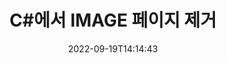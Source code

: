 ---
############################# Static ############################
layout: "auto-gen-merger"
date: 2022-09-19T14:14:43
draft: false
otherformats: 

############################# Head ############################
head_title: "C#에서 IMAGE 페이지 제거"
head_description: "문서 병합 API를 사용하여 페이지 순서를 반대로 하여 C#의 IMAGE 파일에서 단일 페이지 또는 페이지 모음을 제거하거나 삭제합니다."

############################# Header ############################
title: "C#에서 IMAGE 페이지 제거"
description: "몇 줄의 .NET 코드로 IMAGE 페이지를 제거합니다."
bg_image: "https://cms.admin.containerize.com/templates/aspose/App_Themes/V3/images/bg/header1.png"
bg_overlay: false
button:
    enable: true
    icon: "fas fa-arrow-down"
    label: "무료 평가판 다운로드"
    link: "https://downloads.groupdocs.com/merger/net"

############################# SubMenu ############################
submenu:
    enable: true

    left:
        img_alt: "GroupDocs.Merger for .NET"
        image: "https://cms.admin.containerize.com/templates/groupdocs/images/product-logos/90x90-noborder/groupdocs-merger-net.png"
        product: "GroupDocs.Merger"
        platform: ".NET"

    middle:
        button:

            # button loop
            - link: "https://apireference.groupdocs.com/merger/net"
              text: "API 참조"

            # button loop
            - link: "https://github.com/groupdocs-merger"
              text: "코드 예"

            # button loop
            - link: "https://products.groupdocs.app/merger/family"
              text: "라이브 데모"

            # button loop
            - link: "https://purchase.groupdocs.com/pricing/merger/net"
              text: "가격"

    right:
        link_download: "https://downloads.groupdocs.com/merger"
        link_learn: "https://docs.groupdocs.com/merger/net"
        link_buy: "https://purchase.groupdocs.com"

############################# About ############################
about:
    enable: true
    title: "GroupDocs.Merger for .NET API 정보"
    content: |
        [GroupDocs.Merger for .NET](/ko/merger/net/)는 PDF, Microsoft Office(Word, Excel, PowerPoint)를 비롯한 다양한 문서 형식 간에 안전하게 병합 및 분할할 수 있는 간단한 솔루션을 제공합니다. , OneNote), OpenDocument, HTML, 이미지 및 .NET 응용 프로그램 내의 많은 기타. 몇 줄의 코드만 추가하면 이동, 제거, 회전, 교환, 추출 또는 문서 내 페이지 방향 변경과 같은 여러 문서 작업을 수행할 수 있습니다. 문서 병합 API는 문서 구조, 서식 및 페이지 콘텐츠를 분석하기 위해 문서 페이지를 이미지로 미리보기도 지원합니다.
        
        GroupDocs.Merger API는 파일 페이지 제거 기능이 필요한 기업 솔루션에 적합한 선택입니다. 이러한 API는 .NET Framework, .NET Standard, .NET Core, Mono을 포함한 모든 주요 운영 체제 및 플랫폼에서 잘 지원됩니다.

############################# Steps ############################
steps:
    enable: true
    title_left: ".NET에서 IMAGE 파일 페이지 제거"
    content_left: |
        [GroupDocs.Merger for .NET](/ko/merger/net/)를 사용하면 C# 개발자가 IMAGE 내에서 단일 또는 여러 특정 페이지를 쉽게 삭제할 수 있습니다. 몇 가지 간단한 단계를 구현하여 파일을 만들 수 있습니다.
        
        * 제거할 페이지 번호로 **RemoveOptions**를 초기화합니다.
        * **Merger**의 새 인스턴스를 만들고 소스 문서 경로를 생성자 매개변수로 전달합니다.
        * **RemovePages**를 호출하고 **RemoveOptions** 개체를 전달합니다.
        * **저장**을 호출하고 결과 문서를 저장할 파일 경로를 지정합니다.

    title_right: "시스템 요구 사항"
    content_right: |
        GroupDocs.Merger for .NET API는 모든 주요 플랫폼 및 운영 체제에서 지원됩니다. 아래 코드를 실행하기 전에 시스템에 다음 전제 조건이 설치되어 있는지 확인하십시오.

        * 운영 체제: Microsoft Windows, Linux, MacOS
        * 개발 환경: Visual Studio, Xamarin, MonoDevelop
        * 프레임워크: .NET Framework, .NET Standard, .NET Core, Mono
        * [NuGet](https://www.nuget.org/packages/groupdocs.merger)에서 최신 버전의 GroupDocs.Merger for .NET 다운로드
         
    code: |
     {{% merger/additional-styles %}}
     {{< merger/code-merger title="C# 예제 코드를 사용하여 IMAGE 파일 페이지를 제거하는 방법">}}

        ```csharp    
        // GroupDocs.Merger API를 사용하여 IMAGE 파일 페이지 제거
        // 선택한 페이지 번호로 RemoveOptions 클래스 초기화
        RemoveOptions removeOptions = new RemoveOptions(new int[] { 3, 6 });

        // 입력 IMAGE 문서로 병합을 인스턴스화
        using (Merger merger = new Merger("input.image"))
          {
            // RemovePages 메서드를 호출하고 RemoveOptions 개체를 전달합니다.
            merger.RemovePages(removeOptions);
    
            // Save 메서드를 호출하고 원하는 파일 경로를 전달하여 출력 문서를 저장합니다.
            merger.Save("output.image");
          }
        ```
     {{< /merger/code-merger >}}

############################# Demos ############################
demos:
    enable: true
    title: "라이브 데모 - 온라인에서 IMAGE 페이지 제거"
    content: |
       [GroupDocs.Merger Live Demos](https://products.groupdocs.app/splitter/remove-pages/image) 웹사이트를 방문하여 IMAGE 파일 페이지를 지금 제거하세요.
       라이브 데모에는 다음과 같은 이점이 있습니다.
        
############################# About Formats ############################
about_formats:
    enable: true

############################# More Formats ############################
more_formats:
    enable: true
    title: "다른 문서 형식에서 페이지 제거"
    content: |
        .NET은(는) 파일 형식 및 이미지에 대한 병합 및 분할 API를 문서화합니다. 아래에 설명된 대로 인기 있는 파일 형식 중 일부를 제거하십시오.

############################# Back to top ###############################
back_to_top:
    enable: true
---